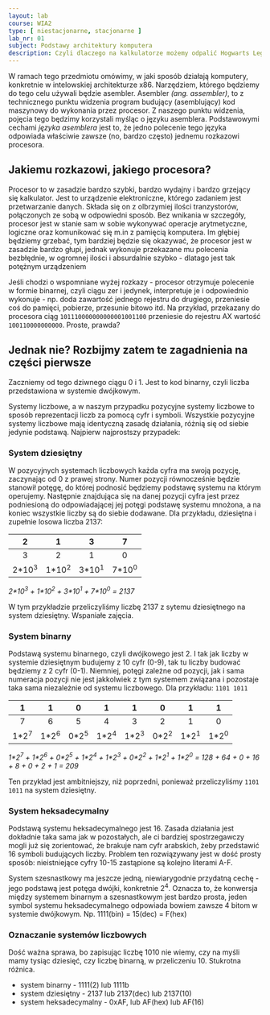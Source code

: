 ```yaml
---
layout: lab
course: WIA2
type: [ niestacjonarne, stacjonarne ]
lab_nr: 01
subject: Podstawy architektury komputera
description: Czyli dlaczego na kalkulatorze możemy odpalić Hogwarts Legacy
---
```

W ramach tego przedmiotu omówimy, w jaki sposób działają komputery, konkretnie w intelowskiej architekturze x86. Narzędziem, którego będziemy do tego celu używali będzie asembler. Asembler *(ang. assembler)*, to z technicznego punktu widzenia program budujący (asemblujący) kod maszynowy do wykonania przez procesor. Z naszego punktu widzenia, pojęcia tego będzimy korzystali myśląc o języku asemblera. Podstawowymi cechami *języka asemblera* jest to, że jedno polecenie tego języka odpowiada właściwie zawsze (no, bardzo często) jednemu rozkazowi procesora. 

## Jakiemu rozkazowi, jakiego procesora?
Procesor to w zasadzie bardzo szybki, bardzo wydajny i bardzo grzejący się kalkulator. Jest to urządzenie elektroniczne, którego zadaniem jest przetwarzanie danych. Składa się on z olbrzymiej ilości tranzystorów, połączonych ze sobą w odpowiedni sposób. Bez wnikania w szczegóły, procesor jest w stanie sam w sobie wykonywać operacje arytmetyczne, logiczne oraz komunikować się m.in z pamięcią komputera. Im głębiej będziemy grzebać, tym bardziej będzie się okazywać, że procesor jest w zasadzie bardzo głupi, jednak wykonuje przekazane mu polecenia bezbłędnie, w ogromnej ilości i absurdalnie szybko - dlatago jest tak potężnym urządzeniem

Jeśli chodzi o wspomniane wyżej rozkazy - procesor otrzymuje polecenie w formie binarnej, czyli ciągu zer i jedynek, interpretuje je i odpowiednio wykonuje - np. doda zawartość jednego rejestru do drugiego, przeniesie coś do pamięci, pobierze, przesunie bitowo itd. 
Na przykład, przekazany do procesora ciąg ```101110000000000001001100``` przeniesie do rejestru AX wartość ```100110000000000```. Proste, prawda?

## Jednak nie? Rozbijmy zatem te zagadnienia na części pierwsze
Zaczniemy od tego dziwnego ciągu 0 i 1. Jest to kod binarny, czyli liczba przedstawiona w systemie dwójkowym. 

Systemy liczbowe, a w naszym przypadku pozycyjne systemy liczbowe to sposób reprezentacji liczb za pomocą cyfr i symboli. Wszystkie pozycyjne systemy liczbowe mają identyczną zasadę działania, różnią się od siebie jedynie podstawą. Najpierw najprostszy przypadek:
### System dziesiętny
W pozycyjnych systemach liczbowych każda cyfra ma swoją pozycję, zaczynając od 0 z prawej strony. Numer pozycji równocześnie będzie stanowił potęgę, do której podnosić będziemy podstawę systemu na którym operujemy. Następnie znajdująca się na danej pozycji cyfra jest przez podniesioną do odpowiadającej jej potęgi podstawę systemu mnożona, a na koniec wszystkie liczby są do siebie dodawane. Dla przykładu, dziesiętna i zupełnie losowa liczba 2137:

|2|1|3|7|
|:---:|:---:|:---:|:---:|
|3|2|1|0|
|2*10<sup>3</sup>|1*10<sup>2</sup>|3*10<sup>1</sup>|7*10<sup>0</sup>|

*2\*10<sup>3</sup> + 1\*10<sup>2</sup> + 3\*10<sup>1</sup> + 7\*10<sup>0</sup> = 2137*

W tym przykładzie przeliczyliśmy liczbę 2137 z sytemu dziesiętnego na system dziesiętny. Wspaniałe zajęcia.

### System binarny
Podstawą systemu binarnego, czyli dwójkowego jest 2. I tak jak liczby w systemie dziesiętnym budujemy z 10 cyfr (0-9), tak tu liczby budować będziemy z 2 cyfr (0-1). Niemniej, potęgi zależne od pozycji, jak i sama numeracja pozycji nie jest jakkolwiek z tym systemem związana i pozostaje taka sama niezależnie od systemu liczbowego. Dla przykładu: ```1101 1011```

| 1               | 1               | 0               | 1               | 1               | 0               | 1               | 1               |
|:---------------:|:---------------:|:---------------:|:---------------:|:---------------:|:---------------:|:---------------:|:---------------:|
| 7               | 6               | 5               | 4               | 3               | 2               | 1               | 0               |
| 1*2<sup>7</sup> | 1*2<sup>6</sup> | 0*2<sup>5</sup> | 1*2<sup>4</sup> | 1*2<sup>3</sup> | 0*2<sup>2</sup> | 1*2<sup>1</sup> | 1*2<sup>0</sup> |

*1\*2<sup>7</sup> + 1\*2<sup>6</sup> + 0\*2<sup>5</sup> + 1\*2<sup>4</sup> + 1\*2<sup>3</sup> + 0\*2<sup>2</sup> + 1\*2<sup>1</sup> + 1\*2<sup>0</sup> = 128 + 64 + 0 + 16 + 8 + 0 + 2 + 1 = 209*

Ten przykład jest ambitniejszy, niż poprzedni, ponieważ przeliczyliśmy ```1101 1011``` na system dziesiętny. 

### System heksadecymalny
Podstawą systemu heksadecymalnego jest 16. Zasada działania jest dokładnie taka sama jak w pozostałych, ale ci bardziej spostrzegawczy mogli już się zorientować, że brakuje nam cyfr arabskich, żeby przedstawić 16 symboli budujących liczby. Problem ten rozwiązywany jest w dość prosty sposób: nieistniejące cyfry 10-15 zastąpione są kolejno literami A-F. 

System szesnastkowy ma jeszcze jedną, niewiarygodnie przydatną cechę - jego podstawą jest potęga dwójki, konkretnie 2<sup>4</sup>. Oznacza to, że konwersja między systemem binarnym a szesnastkowym jest bardzo prosta, jeden symbol systemu heksadecymalnego odpowiada bowiem zawsze 4 bitom w systemie dwójkowym. Np. 1111(bin) = 15(dec) = F(hex)

### Oznaczanie systemów liczbowych
Dość ważna sprawa, bo zapisując liczbę 1010 nie wiemy, czy na myśli mamy tysiąc dziesięć, czy liczbę binarną, w przeliczeniu 10. Stukrotna różnica.
- system binarny - 1111(2) lub 1111b
- system dziesiętny - 2137 lub 2137(dec) lub 2137(10)
- system heksadecymalny - 0xAF, lub AF(hex) lub AF(16)